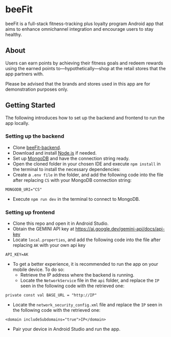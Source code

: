 # beeFit
beeFit is a full-stack fitness-tracking plus loyalty program Android app that aims to enhance omnichannel integration and encourage users to stay healthy.

## About
Users can earn points by achieving their fitness goals and redeem rewards using the earned points to—hypothetically—shop at the retail stores that the app partners with.

Please be advised that the brands and stores used in this app are for demonstration purposes only.

## Getting Started
The following introduces how to set up the backend and frontend to run the app locally. 

### Setting up the backend
* Clone [beeFit-backend](https://github.com/eswlo/beeFit-backend).
* Download and install [Node.js](https://nodejs.org/en) if needed.
* Set up [MongoDB](https://www.mongodb.com/) and have the connection string ready.
* Open the cloned folder in your chosen IDE and execute `npm install` in the terminal to install the necessary dependencies:
* Create a `.env file` in the folder, and add the following code into the file after replacing `CS` with your MongoDB connection string:
```
MONGODB_URI="CS"
```
* Execute `npm run dev` in the terminal to connect to MongoDB.

### Setting up frontend
* Clone this repo and open it in Android Studio.
* Obtain the GEMINI API key at https://ai.google.dev/gemini-api/docs/api-key
* Locate `local.properties`, and add the following code into the file after replacing `AK` with your own api key
```
API_KEY=AK
```
* To get a better experience, it is recommended to run the app on your mobile device. To do so:
   * Retrieve the IP address where the backend is running.
   * Locate the `NetworkService` file in the `api` folder, and replace the `IP` seen in the following code with the retrieved one:
```
private const val BASE_URL = "http://IP"
```
   * Locate the `network_security_config.xml` file and replace the `IP` seen in the following code with the retrieved one:
```
<domain includeSubdomains="true">IP</domain>
```   
   * Pair your device in Android Studio and run the app.






   

